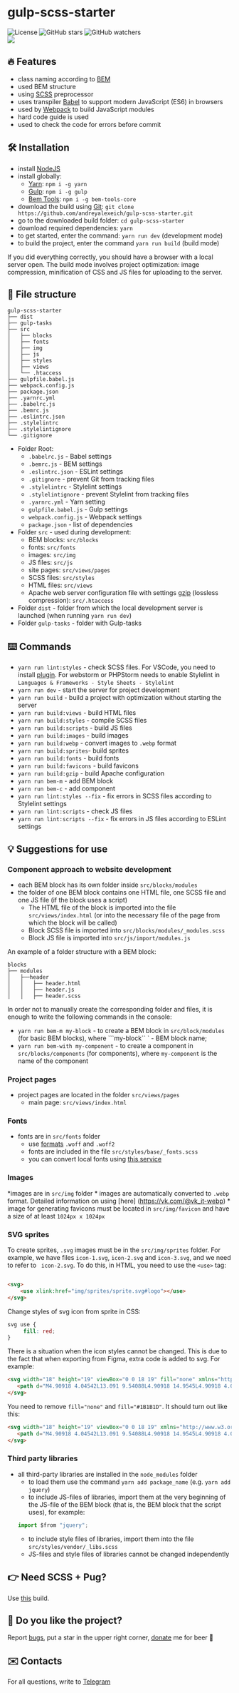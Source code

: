 # gulp-scss-starter

![License](https://img.shields.io/github/license/andreyalexeich/gulp-scss-starter)
![GitHub stars](https://img.shields.io/github/stars/andreyalexeich/gulp-scss-starter.svg?style=social)
![GitHub watchers](https://img.shields.io/github/watchers/andreyalexeich/gulp-scss-starter.svg?style=social)<br>
<a href="https://qiwi.com/n/ANDREYALEXEICH"><img src="https://img.shields.io/badge/%D0%97%D0%B0%D0%B4%D0%BE%D0%BD%D0%B0%D1%82%D1%8C%20%D0%BD%D0%B0%20%D0%BF%D0%B8%D0%B2%D0%BE-Qiwi-orange?style=for-the-badge&logo=qiwi"></a>


## :fire: Features
* class naming according to [BEM](https://ru.bem.info/)
* used BEM structure
* using [SCSS](https://sass-lang.com/) preprocessor
* uses transpiler [Babel](https://babeljs.io/) to support modern JavaScript (ES6) in browsers
* used by [Webpack](https://webpack.js.org/) to build JavaScript modules
* hard code guide is used
* used to check the code for errors before commit

## :hammer_and_wrench: Installation
* install [NodeJS](https://nodejs.org/en/)
* install globally:
    * [Yarn](https://yarnpkg.com/getting-started): ```npm i -g yarn```
    * [Gulp](https://gulpjs.com/): ```npm i -g gulp```
    * [Bem Tools](https://www.npmjs.com/package/bem-tools-core): ```npm i -g bem-tools-core```
* download the build using [Git](https://git-scm.com/downloads): ```git clone https://github.com/andreyalexeich/gulp-scss-starter.git```
* go to the downloaded build folder: ```cd gulp-scss-starter```
* download required dependencies: ```yarn```
* to get started, enter the command: ```yarn run dev``` (development mode)
* to build the project, enter the command ```yarn run build``` (build mode)

If you did everything correctly, you should have a browser with a local server open. The build mode involves project optimization: image compression, minification of CSS and JS files for uploading to the server.


## :open_file_folder: File structure

```
gulp-scss-starter
├── dist
├── gulp-tasks
├── src
│   ├── blocks
│   ├── fonts
│   ├── img
│   ├── js
│   ├── styles
│   ├── views
│   └── .htaccess
├── gulpfile.babel.js
├── webpack.config.js
├── package.json
├── .yarnrc.yml
├── .babelrc.js
├── .bemrc.js
├── .eslintrc.json
├── .stylelintrc
├── .stylelintignore
└── .gitignore
```

* Folder Root:
    * ```.babelrc.js``` - Babel settings
    * ```.bemrc.js``` - BEM settings
    * ```.eslintrc.json``` - ESLint settings
    * ```.gitignore``` - prevent Git from tracking files
    * ```.stylelintrc``` - Stylelint settings
    * ```.stylelintignore``` - prevent Stylelint from tracking files
    * ```.yarnrc.yml``` - Yarn setting
    * ```gulpfile.babel.js``` - Gulp settings
    * ```webpack.config.js``` - Webpack settings
    * ```package.json``` - list of dependencies
* Folder ```src``` - used during development:
    * BEM blocks: ```src/blocks```
    * fonts: ```src/fonts```
    * images: ```src/img```
    * JS files: ```src/js```
    * site pages: ```src/views/pages```
    * SCSS files: ```src/styles```
    * HTML files: ```src/views```
    * Apache web server configuration file with settings [gzip](https://habr.com/ru/post/221849/) (lossless compression): ```src/.htaccess```
* Folder ```dist``` - folder from which the local development server is launched (when running ```yarn run dev```)
* Folder ```gulp-tasks``` - folder with Gulp-tasks

## :keyboard: Commands
* ```yarn run lint:styles``` - check SCSS files. For VSCode, you need to install [plugin](https://marketplace.visualstudio.com/items?itemName=stylelint.vscode-stylelint). For webstorm
or PHPStorm needs to enable Stylelint in ```Languages ​​& Frameworks - Style Sheets - Stylelint```
* ```yarn run dev``` - start the server for project development
* ```yarn run build``` - build a project with optimization without starting the server
* ```yarn run build:views``` - build HTML files
* ```yarn run build:styles``` - compile SCSS files
* ```yarn run build:scripts``` - build JS files
* ```yarn run build:images``` - build images
* ```yarn run build:webp``` - convert images to ```.webp``` format
* ```yarn run build:sprites```- build sprites
* ```yarn run build:fonts``` - build fonts
* ```yarn run build:favicons``` - build favicons
* ```yarn run build:gzip``` - build Apache configuration
* ```yarn run bem-m``` - add BEM block
* ```yarn run bem-c``` - add component
* ```yarn run lint:styles --fix``` - fix errors in SCSS files according to Stylelint settings
* ```yarn run lint:scripts``` - check JS files
* ```yarn run lint:scripts --fix``` - fix errors in JS files according to ESLint settings

## :bulb: Suggestions for use
### Component approach to website development
* each BEM block has its own folder inside ```src/blocks/modules```
* the folder of one BEM block contains one HTML file, one SCSS file and one JS file (if the block uses a script)
     * The HTML file of the block is imported into the file ```src/views/index.html``` (or into the necessary file of the page from which the block will be called)
     * Block SCSS file is imported into ```src/blocks/modules/_modules.scss```
     * Block JS file is imported into ```src/js/import/modules.js```

An example of a folder structure with a BEM block:
```
blocks
├── modules
│   ├──header
│   │   ├── header.html
│   │   ├── header.js
│   │   ├── header.scss
```
In order not to manually create the corresponding folder and files, it is enough to write the following commands in the console:
* ```yarn run bem-m my-block``` - to create a BEM block in ```src/block/modules``` (for basic BEM blocks), where ```my-block`` ` - BEM block name;
* ```yarn run bem-with my-component``` - to create a component in ```src/blocks/components``` (for components), where ```my-component``` is the name of the component

### Project pages
* project pages are located in the folder ```src/views/pages```
    * main page: ```src/views/index.html```

### Fonts
* fonts are in ```src/fonts``` folder
    * use [formats](https://caniuse.com/#search=woff) ```.woff``` and ```.woff2```
    * fonts are included in the file ```src/styles/base/_fonts.scss```
    * you can convert local fonts using [this service](https://onlinefontconverter.com/)

### Images
*images are in ```src/img``` folder
    * images are automatically converted to ```.webp``` format. Detailed information on using [here] (https://vk.com/@vk_it-webp)
    * image for generating favicons must be located in ```src/img/favicon``` and have a size of at least ```1024px x 1024px```

### SVG sprites
To create sprites, ```.svg``` images must be in the ```src/img/sprites``` folder. For example, we have files ```icon-1.svg```, ```icon-2.svg``` and ```icon-3.svg```, and we need to refer to ``` icon-2.svg```. To do this, in HTML, you need to use the ```<use>``` tag:
```html

<svg>
    <use xlink:href="img/sprites/sprite.svg#logo"></use>
</svg>
```
Change styles of svg icon from sprite in CSS:
```css
svg use {
     fill: red;
}
```
There is a situation when the icon styles cannot be changed. This is due to the fact that when exporting from Figma, extra code is added to svg. For example:
```html
<svg width="18" height="19" viewBox="0 0 18 19" fill="none" xmlns="http://www.w3.org/2000/svg">
   <path d="M4.90918 4.04542L13.091 9.54088L4.90918 14.9545L4.90918 4.04542Z" fill="#1B1B1D"/>
</svg>
```
You need to remove ```fill="none"``` and ```fill="#1B1B1D"```. It should turn out like this:
```html
<svg width="18" height="19" viewBox="0 0 18 19" xmlns="http://www.w3.org/2000/svg">
   <path d="M4.90918 4.04542L13.091 9.54088L4.90918 14.9545L4.90918 4.04542Z"/>
</svg>
```

### Third party libraries
* all third-party libraries are installed in the ```node_modules``` folder
    * to load them use the command ```yarn add package_name``` (e.g. ```yarn add jquery```)
    * to include JS-files of libraries, import them at the very beginning of the JS-file of the BEM block (that is, the BEM block that the script uses), for example:
    ```javascript
    import $from "jquery";
    ```
    * to include style files of libraries, import them into the file ```src/styles/vendor/_libs.scss```
    * JS-files and style files of libraries cannot be changed independently

## :point_right: Need SCSS + Pug?
Use [this](https://github.com/andreyalexeich/gulp-pug-starter/) build.

## :yellow_heart: Do you like the project?
Report [bugs](https://github.com/andreyalexeich/gulp-scss-starter/issues), put a star in the upper right corner, [donate](https://qiwi.com/n/ANDREYALEXEICH) me for beer :beer:

## :envelope: Contacts
For all questions, write to [Telegram](https://t.me/andreyalexeich)